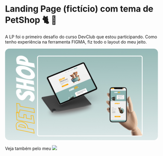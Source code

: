 <h1> Landing Page (fictício) com tema de PetShop 🐈 🐶  </h1> 
<p> A LP foi o primeiro desafio do curso DevClub que estou participando. Como tenho experiência na ferramenta FIGMA, fiz todo o layout do meu jeito. </p>

<img src="https://github.com/monikeag/LP-PetShop/blob/main/Imagens/PetShop%20capa.jpg?raw=true"/>

Veja também pelo meu <a href="https://www.behance.net/guiamarke"><img src="https://img.shields.io/badge/-Behance-blue?style=for-the-badge&logo=behance&logoColor=white" /></a>


